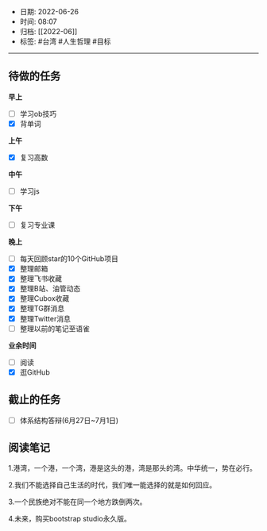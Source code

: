 - 日期: 2022-06-26
- 时间: 08:07
- 归档: [[2022-06]]
- 标签: #台湾 #人生哲理  #目标 
---

## 待做的任务

**早上**

- [ ] 学习ob技巧
- [x] 背单词

**上午**

- [x] 复习高数

**中午**

- [ ] 学习js

**下午**

- [ ] 复习专业课

**晚上**

- [ ] 每天回顾star的10个GitHub项目
- [x] 整理邮箱
- [x] 整理飞书收藏
- [x] 整理B站、油管动态
- [x] 整理Cubox收藏
- [x] 整理TG群消息
- [x] 整理Twitter消息
- [ ] 整理以前的笔记至语雀

**业余时间**

- [ ] 阅读 
- [x] 逛GitHub

## 截止的任务

- [ ] 体系结构答辩(6月27日~7月1日)

## 阅读笔记

1.港湾，一个港，一个湾，港是这头的港，湾是那头的湾。中华统一，势在必行。

2.我们不能选择自己生活的时代，我们唯一能选择的就是如何回应。

3.一个民族绝对不能在同一个地方跌倒两次。

4.未来，购买bootstrap studio永久版。